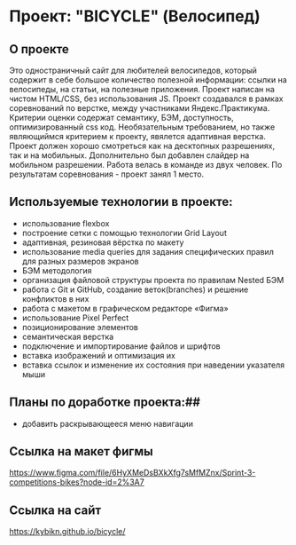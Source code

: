 # Проект: "BICYCLE" (Велосипед)

## О проекте ##
Это одностраничный сайт для любителей велосипедов, который содержит в себе большое количество полезной информации: ссылки на велосипеды, на статьи, на полезные приложения. Проект написан на чистом HTML/CSS, без использования JS. Проект создавался в рамках соревнований по верстке, между участниками Яндекс.Практикума. Критерии оценки содержат семантику, БЭМ, доступность, оптимизированный css код. Необязательным требованием, но также являющиймся критерием к проекту, явялется адаптивная верстка. Проект должен хорошо смотреться как на десктопных разрешениях, так и на мобильных. Дополнительно был добавлен слайдер на мобильном разрешении. Работа велась в команде из двух человек. По результатам соревнования - проект занял 1 место.

## Используемые технологии в проекте:<br>
* использование flexbox<br>
* построение сетки с помощью технологии Grid Layout<br>
* aдаптивная, резиновая вёрстка по макету<br>
* использование media queries для задания специфических правил для разных размеров экранов<br>
* БЭМ методология<br>
* организация файловой структуры проекта по правилам Nested БЭМ<br>
* работа с Git и GitHub, создание веток(branches) и решение конфликтов в них<br>
* работа с макетом в графическом редакторе «Фигма»<br>
* использование Pixel Perfect<br>
* позиционирование элементов<br>
* семантическая верстка<br>
* подключение и импортирование файлов и шрифтов<br>
* вставка изображений и оптимизация их<br>
* вставка ссылок и изменение их состояния при наведении указателя мыши<br>

## Планы по доработке проекта:##
* добавить раскрывающееся меню навигации<br>

## Ссылка на макет фигмы ##
https://www.figma.com/file/6HyXMeDsBXkXfg7sMfMZnx/Sprint-3-competitions-bikes?node-id=2%3A7

## Ссылка на сайт ##
https://kybikn.github.io/bicycle/
